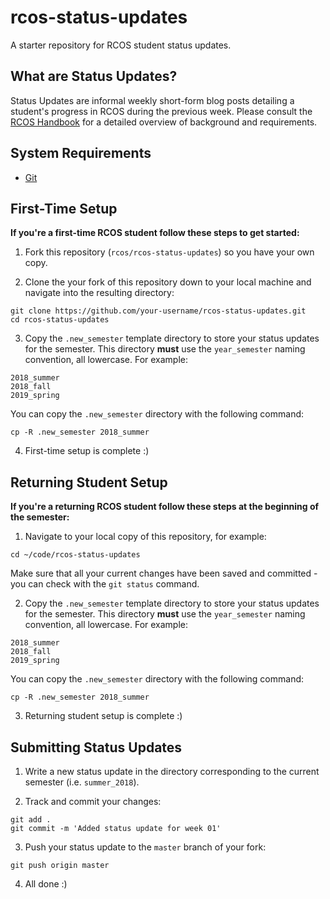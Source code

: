 # rcos-status-updates
A starter repository for RCOS student status updates.

## What are Status Updates?

Status Updates are informal weekly short-form blog posts detailing a student's progress in RCOS during the previous week. Please consult the [RCOS Handbook](https://handbook.rcos.io/#/grading/status_updates) for a detailed overview of background and requirements.

## System Requirements
- [Git](https://git-scm.com/)

## First-Time Setup

**If you're a first-time RCOS student follow these steps to get started:**

1. Fork this repository (`rcos/rcos-status-updates`) so you have your own copy.

2. Clone the your fork of this repository down to your local machine and navigate into the resulting directory:

```
git clone https://github.com/your-username/rcos-status-updates.git
cd rcos-status-updates
```

3. Copy the `.new_semester` template directory to store your status updates for the semester. This directory **must** use the `year_semester` naming convention, all lowercase. For example:

```
2018_summer
2018_fall
2019_spring
```

You can copy the `.new_semester` directory with the following command:

```
cp -R .new_semester 2018_summer
```

4. First-time setup is complete :)


## Returning Student Setup

**If you're a returning RCOS student follow these steps at the beginning of the semester:**

1. Navigate to your local copy of this repository, for example:

```
cd ~/code/rcos-status-updates
```

Make sure that all your current changes have been saved and committed - you can check with the `git status` command.

2. Copy the `.new_semester` template directory to store your status updates for the semester. This directory **must** use the `year_semester` naming convention, all lowercase. For example:

```
2018_summer
2018_fall
2019_spring
```

You can copy the `.new_semester` directory with the following command:

```
cp -R .new_semester 2018_summer
```


3. Returning student setup is complete :)


## Submitting Status Updates

1. Write a new status update in the directory corresponding to the current semester (i.e. `summer_2018`).

2. Track and commit your changes:

```
git add .
git commit -m 'Added status update for week 01'
```

3. Push your status update to the `master` branch of your fork:

```
git push origin master
```

4. All done :)